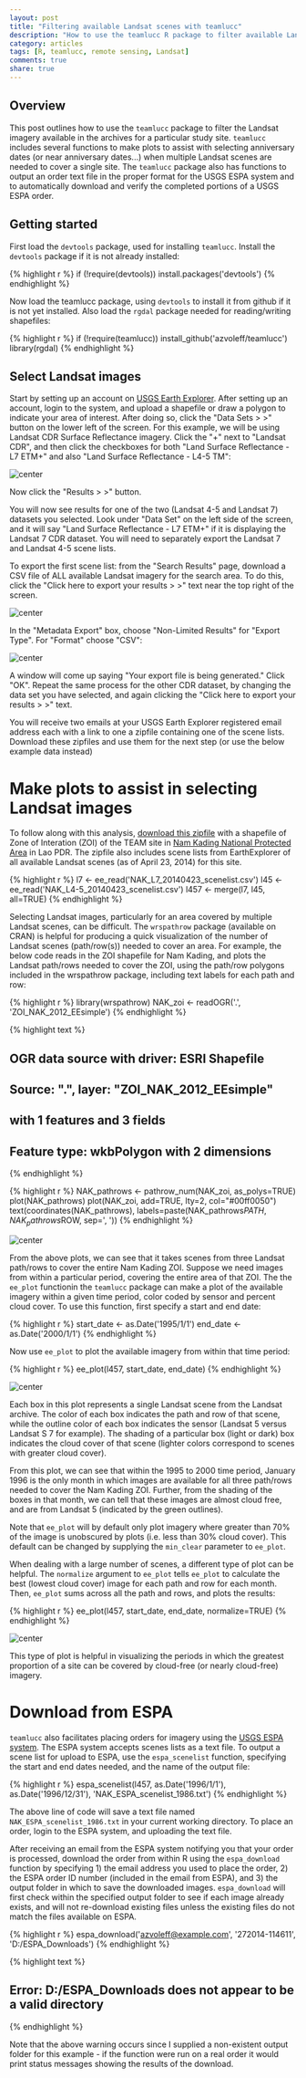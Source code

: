 ```yaml
---
layout: post
title: "Filtering available Landsat scenes with teamlucc"
description: "How to use the teamlucc R package to filter available Landsat scenes based on date, sensor, and percent cloud cover"
category: articles
tags: [R, teamlucc, remote sensing, Landsat]
comments: true
share: true
---
```


## Overview

This post outlines how to use the `teamlucc` package to filter the Landsat 
imagery available in the archives for a particular study site. `teamlucc` 
includes several functions to make plots to assist with selecting anniversary 
dates (or near anniversary dates...) when multiple Landsat scenes are needed to 
cover a single site. The `teamlucc` package also has functions to output an 
order text file in the proper format for the USGS ESPA system and to 
automatically download and verify the completed portions of a USGS ESPA order.

## Getting started

First load the `devtools` package, used for installing `teamlucc`. Install the 
`devtools` package if it is not already installed:


{% highlight r %}
if (!require(devtools)) install.packages('devtools')
{% endhighlight %}

Now load the teamlucc package, using `devtools` to install it from github if it 
is not yet installed. Also load the `rgdal` package needed for reading/writing 
shapefiles:


{% highlight r %}
if (!require(teamlucc)) install_github('azvoleff/teamlucc')
library(rgdal)
{% endhighlight %}

## Select Landsat images

Start by setting up an account on [USGS Earth 
Explorer](http://earthexplorer.usgs.gov). After setting up an account, login to 
the system, and upload a shapefile or draw a polygon to indicate your area of 
interest. After doing so, click the "Data Sets > >" button on the lower left of 
the screen. For this example, we will be using Landsat CDR Surface Reflectance 
imagery. Click the "+" next to "Landsat CDR", and then click the checkboxes for 
both "Land Surface Reflectance - L7 ETM+" and also "Land Surface Reflectance - 
L4-5 TM":

![center](/content/2014-05-05-filtering-landsat-with-teamlucc/ee_cdr_checkboxes.png) 

Now click the "Results > >" button.

You will now see results for one of the two (Landsat 4-5 and Landsat 7) 
datasets you selected. Look under "Data Set" on the left side of the screen, 
and it will say "Land Surface Reflectance - L7 ETM+" if it is displaying the 
Landsat 7 CDR dataset. You will need to separately export the Landsat 7 and 
Landsat 4-5 scene lists.

To export the first scene list: from the "Search Results" page, download a CSV 
file of ALL available Landsat imagery for the search area. To do this, click 
the "Click here to export your results > >" text near the top right of the 
screen.

![center](/content/2014-05-05-filtering-landsat-with-teamlucc/ee_export_button.png) 

In the "Metadata Export" box, choose "Non-Limited Results" for "Export Type". 
For "Format" choose "CSV":

![center](/content/2014-05-05-filtering-landsat-with-teamlucc/ee_export_screen.png) 

A window will come up saying "Your export file is being generated." Click 
"OK". Repeat the same process for the other CDR dataset, by changing the data 
set you have selected, and again clicking the "Click here to export your 
results > >" text.


You will receive two emails at your USGS Earth Explorer registered email 
address each with a link to one a zipfile containing one of the scene lists. 
Download these zipfiles and use them for the next step (or use the below 
example data instead)

# Make plots to assist in selecting Landsat images

To follow along with this analysis, [download this 
zipfile](/content/2014-05-05-filtering-landsat-with-teamlucc/NAK_data.zip) 
with a shapefile of Zone of Interation (ZOI) of the TEAM site in [Nam Kading 
National Protected Area](http://www.teamnetwork.org/network/sites/nam-kading-0) 
in Lao PDR. The zipfile also includes scene lists from EarthExplorer of all 
available Landsat scenes (as of April 23, 2014) for this site.



{% highlight r %}
l7 <- ee_read('NAK_L7_20140423_scenelist.csv')
l45 <- ee_read('NAK_L4-5_20140423_scenelist.csv')
l457 <- merge(l7, l45, all=TRUE)
{% endhighlight %}

Selecting Landsat images, particularly for an area covered by multiple Landsat 
scenes, can be difficult. The `wrspathrow` package (available on CRAN) is 
helpful for producing a quick visualization of the number of Landsat scenes 
(path/row(s)) needed to cover an area. For example, the below code reads in the 
ZOI shapefile for Nam Kading, and plots the Landsat path/rows needed to cover 
the ZOI, using the path/row polygons included in the wrspathrow package, 
including text labels for each path and row:


{% highlight r %}
library(wrspathrow)
NAK_zoi <- readOGR('.', 'ZOI_NAK_2012_EEsimple')
{% endhighlight %}



{% highlight text %}
## OGR data source with driver: ESRI Shapefile 
## Source: ".", layer: "ZOI_NAK_2012_EEsimple"
## with 1 features and 3 fields
## Feature type: wkbPolygon with 2 dimensions
{% endhighlight %}



{% highlight r %}
NAK_pathrows <- pathrow_num(NAK_zoi, as_polys=TRUE)
plot(NAK_pathrows)
plot(NAK_zoi, add=TRUE, lty=2, col="#00ff0050")
text(coordinates(NAK_pathrows), labels=paste(NAK_pathrows$PATH, 
                                             NAK_pathrows$ROW, sep=', '))
{% endhighlight %}

![center](/content/2014-05-05-filtering-landsat-with-teamlucc/pathrow_versus_zoi.png) 

From the above plots, we can see that it takes scenes from three Landsat 
path/rows to cover the entire Nam Kading ZOI. Suppose we need images from 
within a particular period, covering the entire area of that ZOI. The 
the `ee_plot` functionin the `teamlucc` package can make a plot of the 
available imagery within a given time period, color coded by sensor and percent 
cloud cover. To use this function, first specify a start and end date:


{% highlight r %}
start_date <- as.Date('1995/1/1')
end_date <- as.Date('2000/1/1')
{% endhighlight %}

Now use `ee_plot` to plot the available imagery from within that time period:


{% highlight r %}
ee_plot(l457, start_date, end_date)
{% endhighlight %}

![center](/content/2014-05-05-filtering-landsat-with-teamlucc/ee_plot.png) 

Each box in this plot represents a single Landsat scene from the Landsat 
archive. The color of each box indicates the path and row of that scene, while 
the outline color of each box indicates the sensor (Landsat 5 versus Landsat S
7 for example). The shading of a particular box (light or dark) box indicates 
the cloud cover of that scene (lighter colors correspond to scenes with greater 
cloud cover).

From this plot, we can see that within the 1995 to 2000 time 
period, January 1996 is the only month in which images are available for all 
three path/rows needed to cover the Nam Kading ZOI. Further, from the shading 
of the boxes in that month, we can tell that these images are almost cloud 
free, and are from Landsat 5 (indicated by the green outlines).

Note that `ee_plot` will by default only plot imagery where greater than 70% of 
the image is unobscured by plots (i.e. less than 30% cloud cover). This default 
can be changed by supplying the `min_clear` parameter to `ee_plot`.

When dealing with a large number of scenes, a different type of plot can be 
helpful. The `normalize` argument to `ee_plot` tells `ee_plot` to calculate the 
best (lowest cloud cover) image for each path and row for each month. Then, 
`ee_plot` sums across all the path and rows, and plots the results:


{% highlight r %}
ee_plot(l457, start_date, end_date, normalize=TRUE)
{% endhighlight %}

![center](/content/2014-05-05-filtering-landsat-with-teamlucc/ee_plot_normalized.png) 

This type of plot is helpful in visualizing the periods in which the greatest 
proportion of a site can be covered by cloud-free (or nearly cloud-free) 
imagery.

# Download from ESPA

`teamlucc` also facilitates placing orders for imagery using the [USGS ESPA 
system](https://espa.cr.usgs.gov). The ESPA system accepts scenes lists as a 
text file. To output a scene list for upload to ESPA, use the `espa_scenelist` 
function, specifying the start and end dates needed, and the name of the output 
file:


{% highlight r %}
espa_scenelist(l457, as.Date('1996/1/1'), as.Date('1996/12/31'), 
               'NAK_ESPA_scenelist_1986.txt')
{% endhighlight %}

The above line of code will save a text file named 
`NAK_ESPA_scenelist_1986.txt` in your current working directory. To place an 
order, login to the ESPA system, and uploading the text file.

After receiving an email from the ESPA system notifying you that your order is 
processed, download the order from within R using the `espa_download` function 
by specifying 1) the email address you used to place the order, 2) the ESPA 
order ID number (included in the email from ESPA), and 3) the output folder in 
which to save the downloaded images. `espa_download` will first check within 
the specified output folder to see if each image already exists, and will not 
re-download existing files unless the existing files do not match the files 
available on ESPA.


{% highlight r %}
espa_download('azvoleff@example.com', '272014-114611', 'D:/ESPA_Downloads')
{% endhighlight %}



{% highlight text %}
## Error: D:/ESPA_Downloads does not appear to be a valid directory
{% endhighlight %}

Note that the above warning occurs since I supplied a non-existent output 
folder for this example - if the function were run on a real order it would 
print status messages showing the results of the download.
